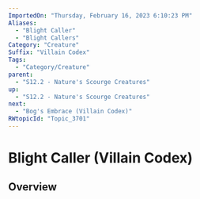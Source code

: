 ```yaml
---
ImportedOn: "Thursday, February 16, 2023 6:10:23 PM"
Aliases:
  - "Blight Caller"
  - "Blight Callers"
Category: "Creature"
Suffix: "Villain Codex"
Tags:
  - "Category/Creature"
parent:
  - "S12.2 - Nature's Scourge Creatures"
up:
  - "S12.2 - Nature's Scourge Creatures"
next:
  - "Bog's Embrace (Villain Codex)"
RWtopicId: "Topic_3701"
---
```

# Blight Caller (Villain Codex)
## Overview
